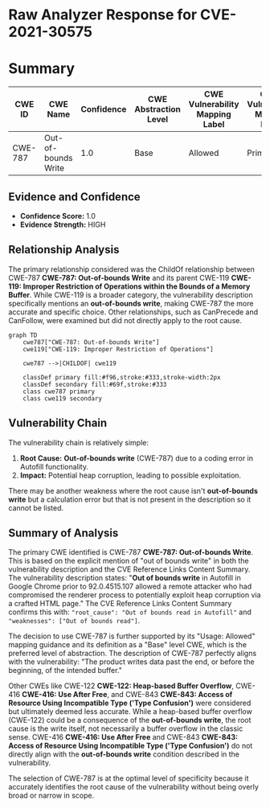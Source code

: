 # Raw Analyzer Response for CVE-2021-30575

# Summary
| CWE ID | CWE Name | Confidence | CWE Abstraction Level | CWE Vulnerability Mapping Label | CWE-Vulnerability Mapping Notes |
|---|---|---|---|---|---|
| CWE-787 | Out-of-bounds Write | 1.0 | Base | Allowed | Primary CWE |

## Evidence and Confidence

*   **Confidence Score:** 1.0
*   **Evidence Strength:** HIGH

## Relationship Analysis
The primary relationship considered was the ChildOf relationship between CWE-787 **CWE-787: Out-of-bounds Write** and its parent CWE-119 **CWE-119: Improper Restriction of Operations within the Bounds of a Memory Buffer**. While CWE-119 is a broader category, the vulnerability description specifically mentions an **out-of-bounds write**, making CWE-787 the more accurate and specific choice. Other relationships, such as CanPrecede and CanFollow, were examined but did not directly apply to the root cause.

```mermaid
graph TD
    cwe787["CWE-787: Out-of-bounds Write"]
    cwe119["CWE-119: Improper Restriction of Operations"]
    
    cwe787 -->|CHILDOF| cwe119
    
    classDef primary fill:#f96,stroke:#333,stroke-width:2px
    classDef secondary fill:#69f,stroke:#333
    class cwe787 primary
    class cwe119 secondary
```

## Vulnerability Chain
The vulnerability chain is relatively simple:

1.  **Root Cause:** **Out-of-bounds write** (CWE-787) due to a coding error in Autofill functionality.
2.  **Impact:** Potential heap corruption, leading to possible exploitation.

There may be another weakness where the root cause isn't **out-of-bounds write** but a calculation error but that is not present in the description so it cannot be listed.

## Summary of Analysis
The primary CWE identified is CWE-787 **CWE-787: Out-of-bounds Write**. This is based on the explicit mention of "out of bounds write" in both the vulnerability description and the CVE Reference Links Content Summary. The vulnerability description states: "**Out of bounds write** in Autofill in Google Chrome prior to 92.0.4515.107 allowed a remote attacker who had compromised the renderer process to potentially exploit heap corruption via a crafted HTML page." The CVE Reference Links Content Summary confirms this with: `"root_cause": "Out of bounds read in Autofill"` and `"weaknesses": ["Out of bounds read"]`.

The decision to use CWE-787 is further supported by its "Usage: Allowed" mapping guidance and its definition as a "Base" level CWE, which is the preferred level of abstraction. The description of CWE-787 perfectly aligns with the vulnerability: "The product writes data past the end, or before the beginning, of the intended buffer."

Other CWEs like CWE-122 **CWE-122: Heap-based Buffer Overflow**, CWE-416 **CWE-416: Use After Free**, and CWE-843 **CWE-843: Access of Resource Using Incompatible Type ('Type Confusion')** were considered but ultimately deemed less accurate. While a heap-based buffer overflow (CWE-122) could be a consequence of the **out-of-bounds write**, the root cause is the write itself, not necessarily a buffer overflow in the classic sense. CWE-416 **CWE-416: Use After Free** and CWE-843 **CWE-843: Access of Resource Using Incompatible Type ('Type Confusion')** do not directly align with the **out-of-bounds write** condition described in the vulnerability.

The selection of CWE-787 is at the optimal level of specificity because it accurately identifies the root cause of the vulnerability without being overly broad or narrow in scope.